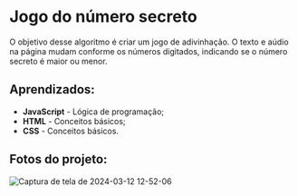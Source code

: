# Jogo do número secreto

O objetivo desse algoritmo é criar um jogo de adivinhação. O texto e aúdio na página mudam conforme os números digitados, indicando se o número secreto é maior ou menor.

## Aprendizados:
 - **JavaScript** - Lógica de programação;
 - **HTML** - Conceitos básicos;
 - **CSS** - Conceitos básicos.

## Fotos do projeto:
![Captura de tela de 2024-03-12 12-52-06](https://github.com/GabsPere/jogo-numero-secreto/assets/142684077/f9c0bd11-09ba-4bac-af17-9ff63b38ce50)
